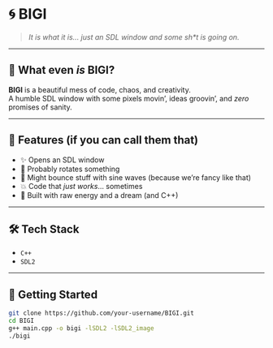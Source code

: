 # 🌀 BIGI

> *It is what it is... just an SDL window and some sh\*t is going on.*

---

## 🧠 What even *is* BIGI?

**BIGI** is a beautiful mess of code, chaos, and creativity.  
A humble SDL window with some pixels movin’, ideas groovin’, and *zero* promises of sanity.

---

## 🚀 Features (if you can call them that)

- ✨ Opens an SDL window  
- 🔁 Probably rotates something  
- 🌊 Might bounce stuff with sine waves (because we’re fancy like that)  
- 💥 Code that *just works*… sometimes  
- 🔧 Built with raw energy and a dream (and C++)

---

## 🛠️ Tech Stack

- `C++`
- `SDL2`

---

## 🐾 Getting Started

```bash
git clone https://github.com/your-username/BIGI.git
cd BIGI
g++ main.cpp -o bigi -lSDL2 -lSDL2_image
./bigi
